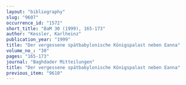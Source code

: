 ```yaml
---
layout: "bibliography"
slug: "9607"
occurrence_id: "1572"
short_title: "BaM 30 (1999), 165-173"
author: "Kessler, Karlheinz"
publication_year: "1999"
title: "Der vergessene spätbabylonische Königspalast neben Eanna"
volume_no_: "30"
pages: "165-173"
journal: "Baghdader Mitteilungen"
title: "Der vergessene spätbabylonische Königspalast neben Eanna"
previous_item: "9610"
---
```

